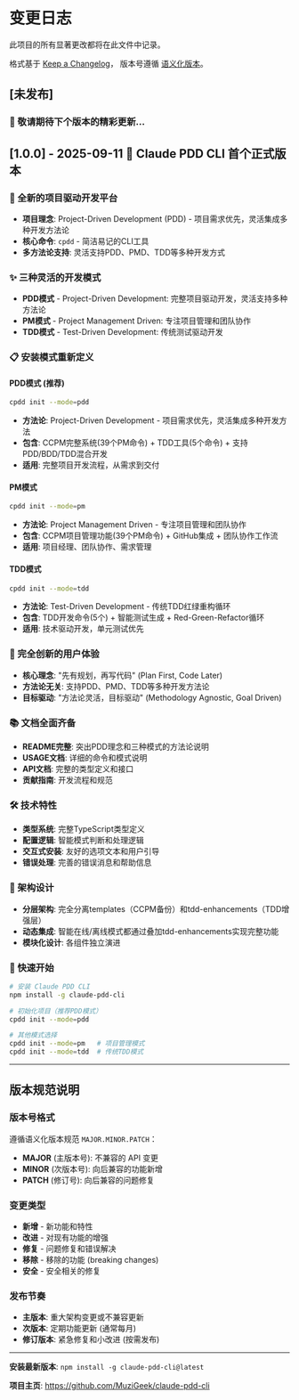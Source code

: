 # 变更日志

此项目的所有显著更改都将在此文件中记录。

格式基于 [Keep a Changelog](https://keepachangelog.com/zh-CN/1.0.0/)，
版本号遵循 [语义化版本](https://semver.org/lang/zh-CN/)。

## [未发布]

### 💫 敬请期待下个版本的精彩更新...

## [1.0.0] - 2025-09-11 🎉 Claude PDD CLI 首个正式版本

### 🎯 全新的项目驱动开发平台
- **项目理念**: Project-Driven Development (PDD) - 项目需求优先，灵活集成多种开发方法论
- **核心命令**: `cpdd` - 简洁易记的CLI工具
- **多方法论支持**: 灵活支持PDD、PMD、TDD等多种开发方式

### ✨ 三种灵活的开发模式
- **PDD模式** - Project-Driven Development: 完整项目驱动开发，灵活支持多种方法论
- **PM模式** - Project Management Driven: 专注项目管理和团队协作  
- **TDD模式** - Test-Driven Development: 传统测试驱动开发

### 📋 安装模式重新定义

#### PDD模式 (推荐) 
```bash
cpdd init --mode=pdd
```
- **方法论**: Project-Driven Development - 项目需求优先，灵活集成多种开发方法
- **包含**: CCPM完整系统(39个PM命令) + TDD工具(5个命令) + 支持PDD/BDD/TDD混合开发
- **适用**: 完整项目开发流程，从需求到交付

#### PM模式
```bash
cpdd init --mode=pm
```
- **方法论**: Project Management Driven - 专注项目管理和团队协作
- **包含**: CCPM项目管理功能(39个PM命令) + GitHub集成 + 团队协作工作流
- **适用**: 项目经理、团队协作、需求管理

#### TDD模式
```bash
cpdd init --mode=tdd
```
- **方法论**: Test-Driven Development - 传统TDD红绿重构循环
- **包含**: TDD开发命令(5个) + 智能测试生成 + Red-Green-Refactor循环
- **适用**: 技术驱动开发，单元测试优先

### 🔄 完全创新的用户体验
- **核心理念**: "先有规划，再写代码" (Plan First, Code Later)
- **方法论无关**: 支持PDD、PMD、TDD等多种开发方法论
- **目标驱动**: "方法论灵活，目标驱动" (Methodology Agnostic, Goal Driven)

### 📚 文档全面齐备
- **README完整**: 突出PDD理念和三种模式的方法论说明
- **USAGE文档**: 详细的命令和模式说明
- **API文档**: 完整的类型定义和接口
- **贡献指南**: 开发流程和规范

### 🛠️ 技术特性
- **类型系统**: 完整TypeScript类型定义
- **配置逻辑**: 智能模式判断和处理逻辑
- **交互式安装**: 友好的选项文本和用户引导
- **错误处理**: 完善的错误消息和帮助信息

### 🧹 架构设计
- **分层架构**: 完全分离templates（CCPM备份）和tdd-enhancements（TDD增强层）
- **动态集成**: 智能在线/离线模式都通过叠加tdd-enhancements实现完整功能
- **模块化设计**: 各组件独立演进

### 🚀 快速开始
```bash
# 安装 Claude PDD CLI
npm install -g claude-pdd-cli

# 初始化项目（推荐PDD模式）
cpdd init --mode=pdd

# 其他模式选择
cpdd init --mode=pm   # 项目管理模式
cpdd init --mode=tdd  # 传统TDD模式
```

---

## 版本规范说明

### 版本号格式
遵循语义化版本规范 `MAJOR.MINOR.PATCH`：

- **MAJOR** (主版本号): 不兼容的 API 变更
- **MINOR** (次版本号): 向后兼容的功能新增
- **PATCH** (修订号): 向后兼容的问题修复

### 变更类型
- **新增** - 新功能和特性
- **改进** - 对现有功能的增强
- **修复** - 问题修复和错误解决
- **移除** - 移除的功能 (breaking changes)
- **安全** - 安全相关的修复

### 发布节奏
- **主版本**: 重大架构变更或不兼容更新
- **次版本**: 定期功能更新 (通常每月)
- **修订版本**: 紧急修复和小改进 (按需发布)

---

**安装最新版本**: `npm install -g claude-pdd-cli@latest`

**项目主页**: https://github.com/MuziGeek/claude-pdd-cli